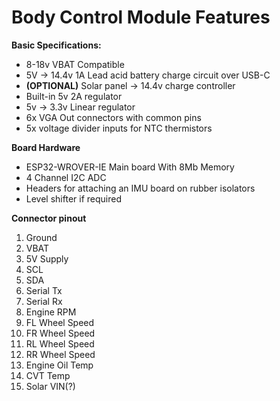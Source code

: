 # Body Control Module Features


**Basic Specifications:**
- 8-18v VBAT Compatible
- 5V -> 14.4v 1A Lead acid battery charge circuit over USB-C
- **(OPTIONAL)** Solar panel -> 14.4v charge controller
- Built-in 5v 2A regulator
- 5v -> 3.3v Linear regulator
- 6x VGA Out connectors with common pins
- 5x voltage divider inputs for NTC thermistors

**Board Hardware**
- ESP32-WROVER-IE Main board With 8Mb Memory
- 4 Channel I2C ADC
- Headers for attaching an IMU board on rubber isolators
- Level shifter if required

**Connector pinout**
1. Ground
2. VBAT
3. 5V Supply
4. SCL
5. SDA
6. Serial Tx
7. Serial Rx
7. Engine RPM
6. FL Wheel Speed
7. FR Wheel Speed
8. RL Wheel Speed
9. RR Wheel Speed
10. Engine Oil Temp
12. CVT Temp
13. Solar VIN(?)

